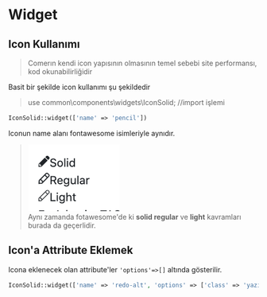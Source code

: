 # Widget

## Icon Kullanımı

>Comerın kendi icon yapısının olmasının temel sebebi site performansı, kod okunabilirliğidir

Basit bir şekilde icon kullanımı şu şekildedir


>use common\components\widgets\IconSolid;  //import işlemi

```php
IconSolid::widget(['name' => 'pencil'])
```

Iconun name alanı fontawesome isimleriyle aynıdır.

>![](assets/icon.png)  
>Aynı zamanda fotawesome'de ki **solid regular** ve **light** kavramları burada da geçerlidir.

## Icon'a Attribute Eklemek

Icona eklenecek olan attribute'ler `'options'=>[]` altında gösterilir.
```php
IconSolid::widget(['name' => 'redo-alt', 'options' => ['class' => 'yazilmak istenen class']])
```







